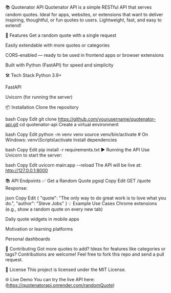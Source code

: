 📚 Quotenator API
Quotenator API is a simple RESTful API that serves random quotes. Ideal for apps, websites, or extensions that want to deliver inspiring, thoughtful, or fun quotes to users. Lightweight, fast, and easy to extend!

🚀 Features
Get a random quote with a single request

Easily extendable with more quotes or categories

CORS-enabled — ready to be used in frontend apps or browser extensions

Built with Python (FastAPI) for speed and simplicity

🛠️ Tech Stack
Python 3.9+

FastAPI

Uvicorn (for running the server)

📦 Installation
Clone the repository

bash
Copy
Edit
git clone https://github.com/yourusername/quotenator-api.git
cd quotenator-api
Create a virtual environment

bash
Copy
Edit
python -m venv venv
source venv/bin/activate  # On Windows: venv\Scripts\activate
Install dependencies

bash
Copy
Edit
pip install -r requirements.txt
▶️ Running the API
Use Uvicorn to start the server:

bash
Copy
Edit
uvicorn main:app --reload
The API will be live at:
http://127.0.0.1:8000

📚 API Endpoints
✅ Get a Random Quote
pgsql
Copy
Edit
GET /quote
Response:

json
Copy
Edit
{
  "quote": "The only way to do great work is to love what you do.",
  "author": "Steve Jobs"
}
💡 Example Use Cases
Chrome extensions (e.g., show a random quote on every new tab)

Daily quote widgets in mobile apps

Motivation or learning platforms

Personal dashboards

🤝 Contributing
Got more quotes to add? Ideas for features like categories or tags? Contributions are welcome! Feel free to fork this repo and send a pull request.

📄 License
This project is licensed under the MIT License.

🌐 Live Demo
You can try the live API here:
(https://quotenatorapi.onrender.com/randomQuote) <!-- Remove if you don’t have this yet -->
